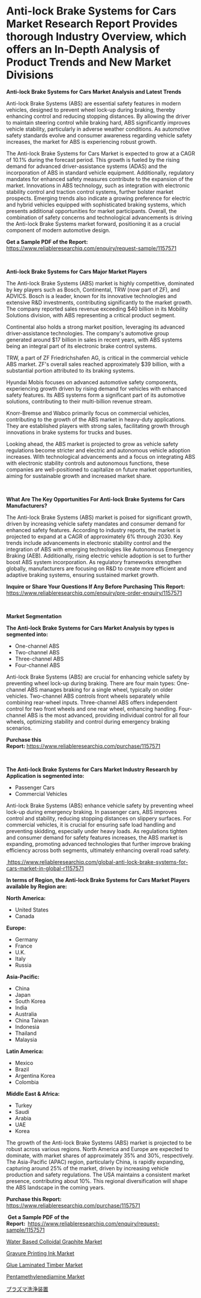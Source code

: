 <p><h1>Anti-lock Brake Systems for Cars Market Research Report Provides thorough Industry Overview, which offers an In-Depth Analysis of Product Trends and New Market Divisions</h1></p><p><strong>Anti-lock Brake Systems for Cars Market Analysis and Latest Trends</strong></p>
<p><p>Anti-lock Brake Systems (ABS) are essential safety features in modern vehicles, designed to prevent wheel lock-up during braking, thereby enhancing control and reducing stopping distances. By allowing the driver to maintain steering control while braking hard, ABS significantly improves vehicle stability, particularly in adverse weather conditions. As automotive safety standards evolve and consumer awareness regarding vehicle safety increases, the market for ABS is experiencing robust growth.</p><p>The Anti-lock Brake Systems for Cars Market is expected to grow at a CAGR of 10.1% during the forecast period. This growth is fueled by the rising demand for advanced driver-assistance systems (ADAS) and the incorporation of ABS in standard vehicle equipment. Additionally, regulatory mandates for enhanced safety measures contribute to the expansion of the market. Innovations in ABS technology, such as integration with electronic stability control and traction control systems, further bolster market prospects. Emerging trends also indicate a growing preference for electric and hybrid vehicles equipped with sophisticated braking systems, which presents additional opportunities for market participants. Overall, the combination of safety concerns and technological advancements is driving the Anti-lock Brake Systems market forward, positioning it as a crucial component of modern automotive design.</p></p>
<p><strong>Get a Sample PDF of the Report:&nbsp;</strong> <a href="https://www.reliableresearchiq.com/enquiry/request-sample/1157571">https://www.reliableresearchiq.com/enquiry/request-sample/1157571</a></p>
<p>&nbsp;</p>
<p><strong>Anti-lock Brake Systems for Cars Major Market Players</strong></p>
<p><p>The Anti-lock Brake Systems (ABS) market is highly competitive, dominated by key players such as Bosch, Continental, TRW (now part of ZF), and ADVICS. Bosch is a leader, known for its innovative technologies and extensive R&D investments, contributing significantly to the market growth. The company reported sales revenue exceeding $40 billion in its Mobility Solutions division, with ABS representing a critical product segment.</p><p>Continental also holds a strong market position, leveraging its advanced driver-assistance technologies. The company's automotive group generated around $17 billion in sales in recent years, with ABS systems being an integral part of its electronic brake control systems.</p><p>TRW, a part of ZF Friedrichshafen AG, is critical in the commercial vehicle ABS market. ZF's overall sales reached approximately $39 billion, with a substantial portion attributed to its braking systems.</p><p>Hyundai Mobis focuses on advanced automotive safety components, experiencing growth driven by rising demand for vehicles with enhanced safety features. Its ABS systems form a significant part of its automotive solutions, contributing to their multi-billion revenue stream.</p><p>Knorr-Bremse and Wabco primarily focus on commercial vehicles, contributing to the growth of the ABS market in heavy-duty applications. They are established players with strong sales, facilitating growth through innovations in brake systems for trucks and buses.</p><p>Looking ahead, the ABS market is projected to grow as vehicle safety regulations become stricter and electric and autonomous vehicle adoption increases. With technological advancements and a focus on integrating ABS with electronic stability controls and autonomous functions, these companies are well-positioned to capitalize on future market opportunities, aiming for sustainable growth and increased market share.</p></p>
<p>&nbsp;</p>
<p><strong>What Are The Key Opportunities For Anti-lock Brake Systems for Cars Manufacturers?</strong></p>
<p><p>The Anti-lock Brake Systems (ABS) market is poised for significant growth, driven by increasing vehicle safety mandates and consumer demand for enhanced safety features. According to industry reports, the market is projected to expand at a CAGR of approximately 6% through 2030. Key trends include advancements in electronic stability control and the integration of ABS with emerging technologies like Autonomous Emergency Braking (AEB). Additionally, rising electric vehicle adoption is set to further boost ABS system incorporation. As regulatory frameworks strengthen globally, manufacturers are focusing on R&D to create more efficient and adaptive braking systems, ensuring sustained market growth.</p></p>
<p><strong>Inquire or Share Your Questions If Any Before Purchasing This Report:</strong> <a href="https://www.reliableresearchiq.com/enquiry/pre-order-enquiry/1157571">https://www.reliableresearchiq.com/enquiry/pre-order-enquiry/1157571</a></p>
<p>&nbsp;</p>
<p><strong>Market Segmentation</strong></p>
<p><strong>The Anti-lock Brake Systems for Cars Market Analysis by types is segmented into:</strong></p>
<p><ul><li>One-channel ABS</li><li>Two-channel ABS</li><li>Three-channel ABS</li><li>Four-channel ABS</li></ul></p>
<p><p>Anti-lock Brake Systems (ABS) are crucial for enhancing vehicle safety by preventing wheel lock-up during braking. There are four main types: One-channel ABS manages braking for a single wheel, typically on older vehicles. Two-channel ABS controls front wheels separately while combining rear-wheel inputs. Three-channel ABS offers independent control for two front wheels and one rear wheel, enhancing handling. Four-channel ABS is the most advanced, providing individual control for all four wheels, optimizing stability and control during emergency braking scenarios.</p></p>
<p><strong>Purchase this Report:&nbsp;</strong><a href="https://www.reliableresearchiq.com/purchase/1157571">https://www.reliableresearchiq.com/purchase/1157571</a></p>
<p>&nbsp;</p>
<p><strong>The Anti-lock Brake Systems for Cars Market Industry Research by Application is segmented into:</strong></p>
<p><ul><li>Passenger Cars</li><li>Commercial Vehicles</li></ul></p>
<p><p>Anti-lock Brake Systems (ABS) enhance vehicle safety by preventing wheel lock-up during emergency braking. In passenger cars, ABS improves control and stability, reducing stopping distances on slippery surfaces. For commercial vehicles, it is crucial for ensuring safe load handling and preventing skidding, especially under heavy loads. As regulations tighten and consumer demand for safety features increases, the ABS market is expanding, promoting advanced technologies that further improve braking efficiency across both segments, ultimately enhancing overall road safety.</p></p>
<p><a href="https://www.reliableresearchiq.com/global-anti-lock-brake-systems-for-cars-market-in-global-r1157571">&nbsp;https://www.reliableresearchiq.com/global-anti-lock-brake-systems-for-cars-market-in-global-r1157571</a></p>
<p><strong>In terms of Region, the Anti-lock Brake Systems for Cars Market Players available by Region are:</strong></p>
<p>
    <p> <strong> North America: </strong>
        <ul>
            <li>United States</li>
            <li>Canada</li>
        </ul>
        </p> 
    <p> <strong> Europe: </strong>
        <ul>
            <li>Germany</li>
            <li>France</li>
            <li>U.K.</li>
            <li>Italy</li>
            <li>Russia</li>
        </ul>
        </p> 
    <p> <strong> Asia-Pacific: </strong>
        <ul>
            <li>China</li>
            <li>Japan</li>
            <li>South Korea</li>
            <li>India</li>
            <li>Australia</li>
            <li>China Taiwan</li>
            <li>Indonesia</li>
            <li>Thailand</li>
            <li>Malaysia</li>
        </ul>
        </p> 
    <p> <strong> Latin America: </strong>
        <ul>
            <li>Mexico</li>
            <li>Brazil</li>
            <li>Argentina Korea</li>
            <li>Colombia</li>
        </ul>
        </p> 
    <p> <strong> Middle East & Africa: </strong>
        <ul>
            <li>Turkey</li>
            <li>Saudi</li>
            <li>Arabia</li>
            <li>UAE</li>
            <li>Korea</li>
        </ul>
    </p>
    </p>
<p><p>The growth of the Anti-lock Brake Systems (ABS) market is projected to be robust across various regions. North America and Europe are expected to dominate, with market shares of approximately 35% and 30%, respectively. The Asia-Pacific (APAC) region, particularly China, is rapidly expanding, capturing around 25% of the market, driven by increasing vehicle production and safety regulations. The USA maintains a consistent market presence, contributing about 10%. This regional diversification will shape the ABS landscape in the coming years.</p></p>
<p><strong>Purchase this Report: </strong><a href="https://www.reliableresearchiq.com/purchase/1157571">https://www.reliableresearchiq.com/purchase/1157571</a></p>
<p>&nbsp;<strong>Get a Sample PDF of the Report:&nbsp;&nbsp;</strong><a href="https://www.reliableresearchiq.com/enquiry/request-sample/1157571">https://www.reliableresearchiq.com/enquiry/request-sample/1157571</a></p>
<p><strong></strong></p>
<p><p><a href="https://www.linkedin.com/pulse/global-water-based-colloidal-graphite-market-opportunities-challenges2024-4joqc?trackingId=EWBJVspzQcmFkzacOpNuFA%3D%3D">Water Based Colloidal Graphite Market</a></p><p><a href="https://issuu.com/reportprime-2/docs/gravure-printing-ink-market-size-20_fe55a12d52a539">Gravure Printing Ink Market</a></p><p><a href="https://issuu.com/reportprime-2/docs/glue-laminated-timber-market-size-2_9336a36643c804">Glue Laminated Timber Market</a></p><p><a href="https://www.linkedin.com/pulse/pentamethylenediamine-market-size-share-analysis-growth-trends-7j1nc?trackingId=KrTTRCJMTtevqAjgL2lTIQ%3D%3D">Pentamethylenediamine Market</a></p><p><a href="https://medium.com/@lucilehilll20231/plasma-cleaning-device-market-%E3%81%AF-%E3%82%B3%E3%82%B9%E3%83%88%E7%AE%A1%E7%90%86%E3%81%A8%E5%8A%B9%E7%8E%87%E5%90%91%E4%B8%8A%E3%82%92%E5%84%AA%E5%85%88%E3%81%97%E3%81%BE%E3%81%99-%E3%81%95%E3%82%89%E3%81%AB-%E5%A0%B1%E5%91%8A%E6%9B%B8%E3%81%AF%E5%B8%82%E5%A0%B4%E3%81%AE%E9%9C%80%E8%A6%81%E9%9D%A2%E3%81%A8%E4%BE%9B%E7%B5%A6%E9%9D%A2%E3%81%AE%E4%B8%A1%E6%96%B9%E3%82%92%E3%82%AB%E3%83%90%E3%83%BC%E3%81%97%E3%81%A6%E3%81%84%E3%81%BE%E3%81%99-plasma-cleaning-cd45937cd887">プラズマ洗浄装置</a></p></p>